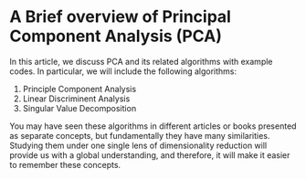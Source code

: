 # A Brief overview of Principal Component Analysis (PCA)

In this article, we discuss PCA and its related algorithms with example codes. In particular, we will include the following algorithms:
1. Principle Component Analysis
2. Linear Discriminent Analysis
3. Singular Value Decomposition

You may have seen these algorithms in different articles or books presented as separate concepts, but fundamentally they have many similarities. Studying them under one single lens of dimensionality reduction will provide us with a global understanding, and therefore, it will make it easier to remember these concepts.
